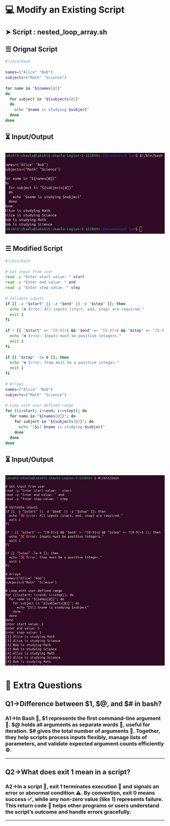 # 💻 Modify an Existing Script
## ➤ Script : nested_loop_array.sh
## ☰ Orignal Script
```bash
#!/bin/bash

names=("Alice" "Bob")
subjects=("Math" "Science")

for name in "${names[@]}"
do
  for subject in "${subjects[@]}"
  do
    echo "$name is studying $subject"
  done
done
```
## ⏳ Input/Output
![image](./images/alsk.png)
---
## ☰ Modified Script
```bash
#!/bin/bash

# Get input from user
read -p "Enter start value: " start
read -p "Enter end value: " end
read -p "Enter step value: " step

# Validate inputs
if [[ -z "$start" || -z "$end" || -z "$step" ]]; then
  echo "❌ Error: All inputs (start, end, step) are required."
  exit 1
fi

if ! [[ "$start" =~ ^[0-9]+$ && "$end" =~ ^[0-9]+$ && "$step" =~ ^[0-9]+$ ]]; then
  echo "❌ Error: Inputs must be positive integers."
  exit 1
fi

if [[ "$step" -le 0 ]]; then
  echo "❌ Error: Step must be a positive integer."
  exit 1
fi

# Arrays
names=("Alice" "Bob")
subjects=("Math" "Science")

# Loop with user-defined range
for ((i=start; i<=end; i+=step)); do
  for name in "${names[@]}"; do
    for subject in "${subjects[@]}"; do
      echo "[$i] $name is studying $subject"
    done
  done
done
```
## ⏳ Input/Output
![image](./images/amodify.png)
---
# 🧠 Extra Questions
## Q1->Difference between $1, $@, and $# in bash?
### A1->In Bash 🐚, $1 represents the first command-line argument 👤. $@ holds all arguments as separate words 📂, useful for iteration. $# gives the total number of arguments 🔢. Together, they help scripts process inputs flexibly, manage lists of parameters, and validate expected argument counts efficiently ⚙️.
---
## Q2->What does exit 1 mean in a script?
### A2->In a script 📝, exit 1 terminates execution 🚪 and signals an error or abnormal condition ⚠️. By convention, exit 0 means success ✅, while any non-zero value (like 1) represents failure. This return code 🔢 helps other programs or users understand the script’s outcome and handle errors gracefully.
---
